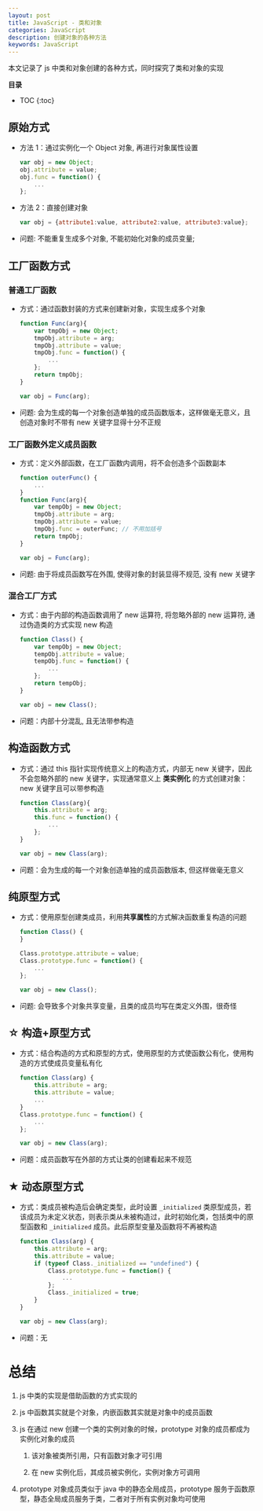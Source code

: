 ```yaml
---
layout: post
title: JavaScript - 类和对象
categories: JavaScript
description: 创建对象的各种方法
keywords: JavaScript
---
```

本文记录了 js 中类和对象创建的各种方式，同时探究了类和对象的实现

**目录**

* TOC
{:toc}

## 原始方式

* 方法 1：通过实例化一个 Object 对象, 再进行对象属性设置

    ```js
    var obj = new Object;
    obj.attribute = value;
    obj.func = function() {
        ...
    };
    ```

* 方法 2：直接创建对象

    ```js
    var obj = {attribute1:value, attribute2:value, attribute3:value};
    ```

* 问题: 不能重复生成多个对象, 不能初始化对象的成员变量;

## 工厂函数方式

### 普通工厂函数

* 方式：通过函数封装的方式来创建新对象，实现生成多个对象

    ```js
    function Func(arg){
        var tmpObj = new Object;
        tmpObj.attribute = arg;
        tmpObj.attribute = value;
        tmpObj.func = function() {
            ...
        };
        return tmpObj;
    }

    var obj = Func(arg);
    ```

* 问题: 会为生成的每一个对象创造单独的成员函数版本，这样做毫无意义，且创造对象时不带有 new 关键字显得十分不正规

### 工厂函数外定义成员函数

* 方式：定义外部函数，在工厂函数内调用，将不会创造多个函数副本

    ```js
    function outerFunc() {
        ...
    }
    function Func(arg){
        var tempObj = new Object;
        tmpObj.attribute = arg;
        tmpObj.attribute = value;
        tmpObj.func = outerFunc; // 不用加括号
        return tmpObj;
    }

    var obj = Func(arg);
    ```

* 问题: 由于将成员函数写在外围, 使得对象的封装显得不规范, 没有 new 关键字

### 混合工厂方式

* 方式：由于内部的构造函数调用了 new 运算符, 将忽略外部的 new 运算符, 通过伪造类的方式实现 new 构造

    ```js
    function Class() {
        var tempObj = new Object;
        tempObj.attribute = value;
        tempObj.func = function() {
            ...
        };
        return tempObj;
    }

    var obj = new Class();
    ```

* 问题：内部十分混乱, 且无法带参构造

## 构造函数方式

* 方式：通过 this 指针实现传统意义上的构造方式，内部无 new 关键字，因此不会忽略外部的 new 关键字，实现通常意义上 **类实例化** 的方式创建对象：new 关键字且可以带参构造

    ```js
    function Class(arg){
        this.attribute = arg;
        this.func = function() {
            ...
        };
    }

    var obj = new Class(arg);
    ```

* 问题：会为生成的每一个对象创造单独的成员函数版本, 但这样做毫无意义

## 纯原型方式

* 方式：使用原型创建类成员，利用**共享属性**的方式解决函数重复构造的问题

    ```js
    function Class() {
    }

    Class.prototype.attribute = value;
    Class.prototype.func = function() {
        ...
    };

    var obj = new Class();
    ```

* 问题: 会导致多个对象共享变量，且类的成员均写在类定义外围，很奇怪

## ☆ 构造+原型方式

* 方式：结合构造的方式和原型的方式，使用原型的方式使函数公有化，使用构造的方式使成员变量私有化

    ```js
    function Class(arg) {
        this.attribute = arg;
        this.attribute = value;
        ...
    }
    Class.prototype.func = function() {
        ...
    };

    var obj = new Class(arg);
    ```

* 问题：成员函数写在外部的方式让类的创建看起来不规范

## ★ 动态原型方式

* 方式：类成员被构造后会确定类型，此时设置 `_initialized` 类原型成员，若该成员为未定义状态，则表示类从未被构造过，此时初始化类，包括类中的原型函数和 `_initialized` 成员。此后原型变量及函数将不再被构造

    ```js
    function Class(arg) {
        this.attribute = arg;
        this.attribute = value;
        if (typeof Class._initialized == "undefined") {
            Class.prototype.func = function() {
                ...
            };
            Class._initialized = true;
        }
    }

    var obj = new Class(arg);
    ```

* 问题：无

# 总结

1. js 中类的实现是借助函数的方式实现的

2. js 中函数其实就是个对象，内嵌函数其实就是对象中的成员函数

3. js 在通过 new 创建一个类的实例对象的时候，prototype 对象的成员都成为实例化对象的成员

    1. 该对象被类所引用，只有函数对象才可引用

    2. 在 new 实例化后，其成员被实例化，实例对象方可调用

4. prototype 对象成员类似于 java 中的静态全局成员，prototype 服务于函数原型，静态全局成员服务于类，二者对于所有实例对象均可使用